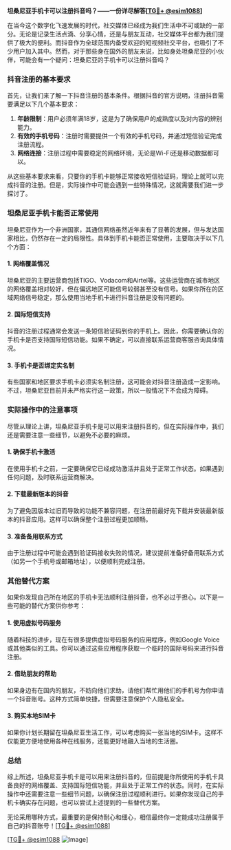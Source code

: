 **坦桑尼亚手机卡可以注册抖音吗？——一份详尽解答[[TG💪+ @esim1088](https://t.me/s/esim1088)]**

在当今这个数字化飞速发展的时代，社交媒体已经成为我们生活中不可或缺的一部分。无论是记录生活点滴、分享心情，还是与朋友互动，社交媒体平台都为我们提供了极大的便利。而抖音作为全球范围内备受欢迎的短视频社交平台，也吸引了不少用户加入其中。然而，对于那些身在国外的朋友来说，比如身处坦桑尼亚的小伙伴，可能会有一个疑问：坦桑尼亚的手机卡可以注册抖音吗？

### 抖音注册的基本要求

首先，让我们来了解一下抖音注册的基本条件。根据抖音的官方说明，注册抖音需要满足以下几个基本要求：

1. **年龄限制**：用户必须年满18岁，这是为了确保用户的成熟度以及对内容的辨别能力。
2. **有效的手机号码**：注册时需要提供一个有效的手机号码，并通过短信验证完成注册流程。
3. **网络连接**：注册过程中需要稳定的网络环境，无论是Wi-Fi还是移动数据都可以。

从这些基本要求来看，只要你的手机卡能够正常接收短信验证码，理论上就可以完成抖音的注册。但是，实际操作中可能会遇到一些特殊情况，这就需要我们进一步探讨了。

### 坦桑尼亚手机卡能否正常使用

坦桑尼亚作为一个非洲国家，其通信网络虽然近年来有了显著的发展，但与发达国家相比，仍然存在一定的局限性。具体到手机卡能否正常使用，主要取决于以下几个方面：

#### 1. 网络覆盖情况
坦桑尼亚的主要运营商包括TIGO、Vodacom和Airtel等。这些运营商在城市地区的网络覆盖相对较好，但在偏远地区可能信号较弱甚至没有信号。如果你所在的区域网络信号稳定，那么使用当地手机卡进行抖音注册是没有问题的。

#### 2. 国际短信支持
抖音的注册过程通常会发送一条短信验证码到你的手机上。因此，你需要确认你的手机卡是否支持国际短信功能。如果不确定，可以直接联系运营商客服咨询具体情况。

#### 3. 手机卡是否绑定实名制
有些国家和地区要求手机卡必须实名制注册，这可能会对抖音注册造成一定影响。不过，坦桑尼亚目前并未严格实行这一政策，所以一般情况下不会成为障碍。

### 实际操作中的注意事项

尽管从理论上讲，坦桑尼亚手机卡是可以用来注册抖音的，但在实际操作中，我们还是需要注意一些细节，以避免不必要的麻烦。

#### 1. 确保手机卡激活
在使用手机卡之前，一定要确保它已经成功激活并且处于正常工作状态。如果遇到任何问题，及时联系运营商解决。

#### 2. 下载最新版本的抖音
为了避免因版本过旧而导致的功能不兼容问题，在注册前最好先下载并安装最新版本的抖音应用。这样可以确保整个注册过程更加顺畅。

#### 3. 准备备用联系方式
由于注册过程中可能会遇到验证码接收失败的情况，建议提前准备好备用联系方式（如另一个手机号或邮箱地址），以便顺利完成注册。

### 其他替代方案

如果你发现自己所在地区的手机卡无法顺利注册抖音，也不必过于担心。以下是一些可能的替代方案供你参考：

#### 1. 使用虚拟号码服务
随着科技的进步，现在有很多提供虚拟号码服务的应用程序，例如Google Voice或其他类似的工具。你可以通过这些应用程序获取一个临时的国际号码来进行抖音注册。

#### 2. 借助朋友的帮助
如果身边有在国内的朋友，不妨向他们求助，请他们帮忙用他们的手机号为你申请一个抖音账号。这种方式简单快捷，但需要注意保护个人隐私安全。

#### 3. 购买本地SIM卡
如果你计划长期留在坦桑尼亚生活工作，可以考虑购买一张当地的SIM卡。这样不仅能更方便地使用各种在线服务，还能更好地融入当地的生活圈。

### 总结

综上所述，坦桑尼亚手机卡是可以用来注册抖音的，但前提是你所使用的手机卡具备良好的网络覆盖、支持国际短信功能，并且处于正常工作的状态。同时，在实际操作中还需要注意一些细节问题，以确保注册过程顺利进行。如果你发现自己的手机卡确实存在问题，也可以尝试上述提到的一些替代方案。

无论采用哪种方式，最重要的是保持耐心和细心，相信最终你一定能成功注册属于自己的抖音账号！[[TG💪+ @esim1088](https://t.me/s/esim1088)]

[[TG💪+ @esim1088](https://t.me/s/esim1088) ![Image](https://i.postimg.cc/4NQfJmqS/Snipaste-2025-05-13-00-14-12.png)]